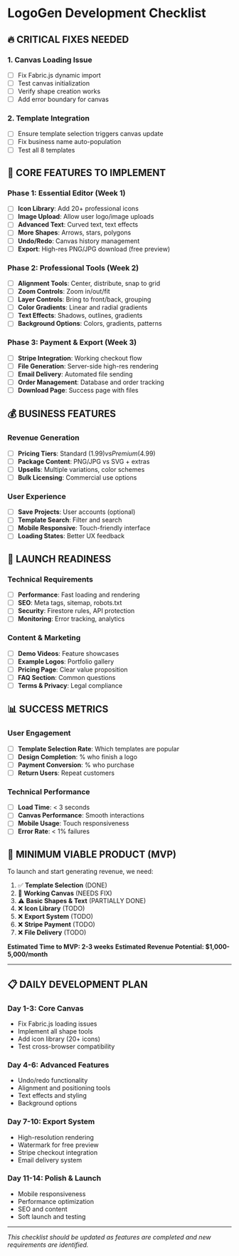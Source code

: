# LogoGen Development Checklist

## 🔥 **CRITICAL FIXES NEEDED**

### 1. Canvas Loading Issue
- [ ] Fix Fabric.js dynamic import 
- [ ] Test canvas initialization
- [ ] Verify shape creation works
- [ ] Add error boundary for canvas

### 2. Template Integration
- [ ] Ensure template selection triggers canvas update
- [ ] Fix business name auto-population
- [ ] Test all 8 templates

## 🎯 **CORE FEATURES TO IMPLEMENT**

### Phase 1: Essential Editor (Week 1)
- [ ] **Icon Library**: Add 20+ professional icons
- [ ] **Image Upload**: Allow user logo/image uploads
- [ ] **Advanced Text**: Curved text, text effects
- [ ] **More Shapes**: Arrows, stars, polygons
- [ ] **Undo/Redo**: Canvas history management
- [ ] **Export**: High-res PNG/JPG download (free preview)

### Phase 2: Professional Tools (Week 2)
- [ ] **Alignment Tools**: Center, distribute, snap to grid
- [ ] **Zoom Controls**: Zoom in/out/fit
- [ ] **Layer Controls**: Bring to front/back, grouping
- [ ] **Color Gradients**: Linear and radial gradients
- [ ] **Text Effects**: Shadows, outlines, gradients
- [ ] **Background Options**: Colors, gradients, patterns

### Phase 3: Payment & Export (Week 3)
- [ ] **Stripe Integration**: Working checkout flow
- [ ] **File Generation**: Server-side high-res rendering
- [ ] **Email Delivery**: Automated file sending
- [ ] **Order Management**: Database and order tracking
- [ ] **Download Page**: Success page with files

## 💰 **BUSINESS FEATURES**

### Revenue Generation
- [ ] **Pricing Tiers**: Standard ($1.99) vs Premium ($4.99)
- [ ] **Package Content**: PNG/JPG vs SVG + extras
- [ ] **Upsells**: Multiple variations, color schemes
- [ ] **Bulk Licensing**: Commercial use options

### User Experience
- [ ] **Save Projects**: User accounts (optional)
- [ ] **Template Search**: Filter and search
- [ ] **Mobile Responsive**: Touch-friendly interface
- [ ] **Loading States**: Better UX feedback

## 🚀 **LAUNCH READINESS**

### Technical Requirements
- [ ] **Performance**: Fast loading and rendering
- [ ] **SEO**: Meta tags, sitemap, robots.txt
- [ ] **Security**: Firestore rules, API protection
- [ ] **Monitoring**: Error tracking, analytics

### Content & Marketing
- [ ] **Demo Videos**: Feature showcases
- [ ] **Example Logos**: Portfolio gallery
- [ ] **Pricing Page**: Clear value proposition
- [ ] **FAQ Section**: Common questions
- [ ] **Terms & Privacy**: Legal compliance

## 📊 **SUCCESS METRICS**

### User Engagement
- [ ] **Template Selection Rate**: Which templates are popular
- [ ] **Design Completion**: % who finish a logo
- [ ] **Payment Conversion**: % who purchase
- [ ] **Return Users**: Repeat customers

### Technical Performance
- [ ] **Load Time**: < 3 seconds
- [ ] **Canvas Performance**: Smooth interactions
- [ ] **Mobile Usage**: Touch responsiveness
- [ ] **Error Rate**: < 1% failures

## 🎯 **MINIMUM VIABLE PRODUCT (MVP)**

To launch and start generating revenue, we need:

1. ✅ **Template Selection** (DONE)
2. 🔧 **Working Canvas** (NEEDS FIX)
3. ⚠️ **Basic Shapes & Text** (PARTIALLY DONE)
4. ❌ **Icon Library** (TODO)
5. ❌ **Export System** (TODO)
6. ❌ **Stripe Payment** (TODO)
7. ❌ **File Delivery** (TODO)

**Estimated Time to MVP: 2-3 weeks**
**Estimated Revenue Potential: $1,000-5,000/month**

---

## 📋 **DAILY DEVELOPMENT PLAN**

### Day 1-3: Core Canvas
- Fix Fabric.js loading issues
- Implement all shape tools
- Add icon library (20+ icons)
- Test cross-browser compatibility

### Day 4-6: Advanced Features
- Undo/redo functionality
- Alignment and positioning tools
- Text effects and styling
- Background options

### Day 7-10: Export System
- High-resolution rendering
- Watermark for free preview
- Stripe checkout integration
- Email delivery system

### Day 11-14: Polish & Launch
- Mobile responsiveness
- Performance optimization
- SEO and content
- Soft launch and testing

---

*This checklist should be updated as features are completed and new requirements are identified.*
